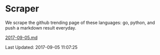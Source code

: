 # Scraper

We scrape the github trending page of these languages: go, python, and push a markdown result everyday.

[2017-09-05.md](https://github.com/borays/Scraper/blob/master/2017-09-05.md)

Last Updated: 2017-09-05 11:07:25